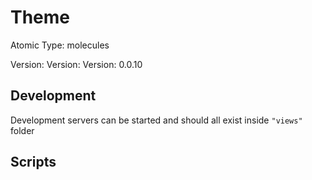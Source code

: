 # Theme

Atomic Type: molecules

Version: Version: Version: 0.0.10





## Development

Development servers can be started and should all exist inside `"views"` folder

## Scripts
